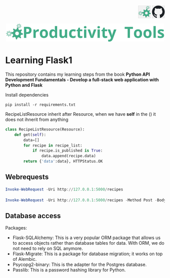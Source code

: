<!--Category:react,firebase--> 
 <p align="right">
    <a href="http://productivitytools.tech/learning-flask1/"><img src="Images/Header/ProductivityTools_green_40px_2.png" /><a> 
    <a href="https://github.com/pwujczyk/ProductivityTools.Learning.ReactWithFirebaseAuthWithDb"><img src="Images/Header/Github_border_40px.png" /></a>
</p>
<p align="center">
    <a href="http://http://productivitytools.tech/">
        <img src="Images/Header/LogoTitle_green_500px.png" />
    </a>
</p>

# Learning Flask1

This repository contains my learning steps from the book **Python API Development Fundamentals - Develop a full-stack web application with Python and Flask**
<!--more-->

Install dependencies
```
pip install -r requirements.txt
```

RecipeListResource inherit after Resource, when we have **self** in the () it does not ihnerit from anything
```python
class RecipeListResource(Resource):
    def get(self):
        data=[]
        for recipe in recipe_list:
            if recipe.is_published is True:
                data.append(recipe.data)
        return {'data':data}, HTTPStatus.OK

```

## Webrequests
```powershell
Invoke-WebRequest -Uri http://127.0.0.1:5000/recipes

Invoke-WebRequest -Uri http://127.0.0.1:5000/recipes -Method Post -Body (@{name='pawel'; description='dest'; num_of_servings=0} |ConvertTo-Json) -ContentType application/json
```

## Database access
Packages:
- Flask-SQLAlchemy: This is a very popular ORM package that allows us to access 
objects rather than database tables for data. With ORM, we do not need to rely on 
SQL anymore.
- Flask-Migrate: This is a package for database migration; it works on top of Alembic.
- Psycopg2-binary: This is the adapter for the Postgres database.
- Passlib: This is a password hashing library for Python.